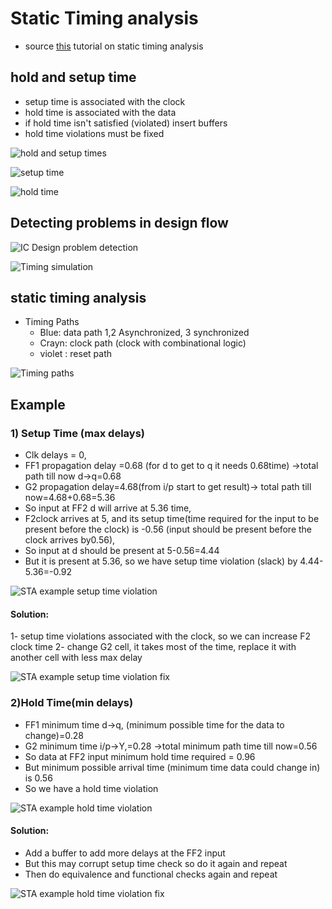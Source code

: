 # Static Timing analysis
- source [this](https://www.youtube.com/watch?v=hFGq3XdtgeM&list=PLFhizsGPFKt8gz-bYlKMDCgBKwxMc33H2&index=19&t=0s) tutorial on static timing analysis

## hold and setup time
- setup time is associated with the clock
- hold time is associated with the data
- if hold time isn't satisfied (violated) insert buffers
- hold time violations must be fixed

![hold and setup times](imgs/sta/hold-setup-time.png)

![setup time](imgs/sta/setuptime.png)

![hold time](imgs/sta/holdtime.png)


## Detecting problems in design flow

![IC Design problem detection](imgs/sta/problem-detection.png)

![Timing simulation](imgs/sta/timing-simulation.png)

## static timing analysis

- Timing Paths
    - Blue: data path 1,2 Asynchronized, 3 synchronized
    - Crayn: clock path (clock with combinational logic)
    - violet : reset path

![Timing paths](imgs/sta/timing-paths.png)

## Example
### 1) Setup Time (max delays)
- Clk delays = 0,
- FF1 propagation delay =0.68 (for d to get to q it needs 0.68time) ->total path till now d->q=0.68
- G2 propagation delay=4.68(from i/p start to get result)-> total path till now=4.68+0.68=5.36
- So input at FF2 d will arrive at 5.36 time,
- F2clock arrives at 5, and its setup time(time required for the input to be present before the clock) is -0.56 (input should  be present before the clock arrives by0.56),
- So input at d should be present at 5-0.56=4.44
- But it is present at 5.36, so we have setup time violation (slack) by 4.44-5.36=-0.92

![STA example setup time violation](imgs/sta/ex-setuptime.png)

#### Solution:
1- setup time violations associated with the clock, so we can increase F2 clock time
2- change G2 cell, it takes most of the time, replace it with another cell with less max delay

![STA example setup time violation fix](imgs/sta/ex-setuptime-sol.png)

### 2)Hold Time(min delays)
- FF1 minimum time d->q, (minimum possible time for the data to change)=0.28
- G2 minimum time i/p->Y,=0.28 ->total minimum path time till now=0.56
- So data at FF2 input minimum hold time required = 0.96
- But minimum possible arrival time (minimum time data could change in) is 0.56
- So we have a hold time violation

![STA example hold time violation](imgs/sta/ex-setuptime.png)

#### Solution:
- Add a buffer to add more delays at the FF2 input
- But this may corrupt setup time check so do it again and repeat
- Then  do equivalence and functional checks again  and repeat

![STA example hold time violation fix](imgs/sta/ex-holdtime-sol.png)

